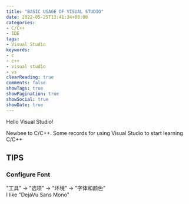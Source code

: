 ```yaml
---
title: "BASIC USAGE OF VISUAL STUDIO"
date: 2022-05-25T13:41:34+08:00
categories:
- C/C++
- IDE
tags:
- Visual Studio
keywords:
- c
- c++
- visual studio
- vs
clearReading: true
comments: false
showTags: true
showPagination: true
showSocial: true
showDate: true
---
```


Hello Visual Studio!
<!--more-->

Newbee to C/C++. Some records for using Visual Studio to start learning C/C++

## TIPS
### Configure Font
"工具" -> "选项" -> "环境" -> "字体和颜色"  
I like "DejaVu Sans Mono"

